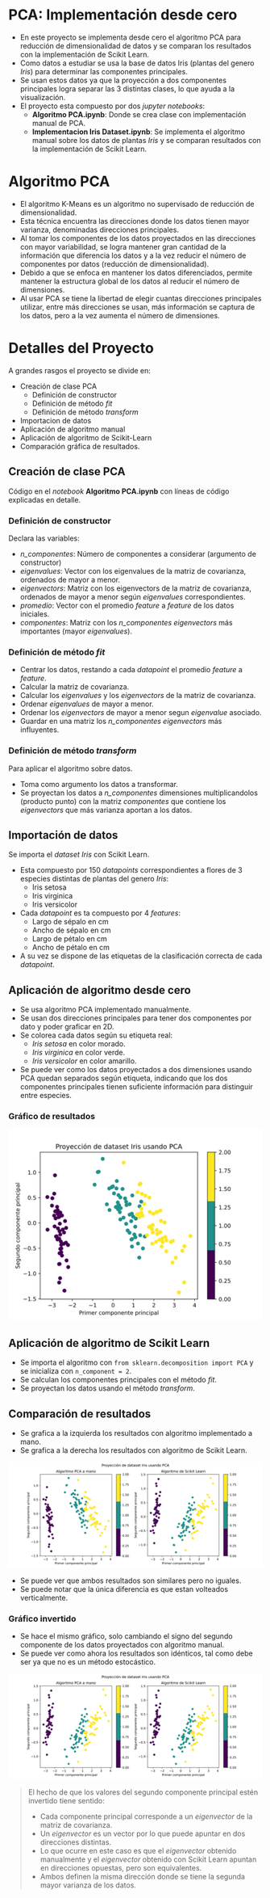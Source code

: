# PCA: Implementación desde cero
- En este proyecto se implementa desde cero el algoritmo PCA para reducción de dimensionalidad de datos y se comparan los resultados con la implementación de Scikit Learn.
- Como datos a estudiar se usa la base de datos Iris (plantas del genero *Iris*) para determinar las componentes principales.
- Se usan estos datos ya que la proyección a dos componentes principales logra separar las 3 distintas clases, lo que ayuda a la visualización.
- El proyecto esta compuesto por dos *jupyter notebooks*:
  - **Algoritmo PCA.ipynb**: Donde se crea clase con implementación manual de PCA.
  - **Implementacion Iris Dataset.ipynb**: Se implementa el algoritmo manual sobre los datos de plantas *Iris* y se comparan resultados con la implementación de Scikit Learn.  

# Algoritmo PCA

- El algoritmo K-Means es un algoritmo no supervisado de reducción de dimensionalidad.
- Esta técnica encuentra las direcciones donde los datos tienen mayor varianza, denominadas direcciones principales.
- Al tomar los componentes de los datos proyectados en las direcciones con mayor variabilidad, se logra mantener gran cantidad de la información que diferencia los datos y a la vez reducir el número de componentes por datos (reducción de dimensionalidad).
- Debido a que se enfoca en mantener los datos diferenciados, permite mantener la estructura global de los datos al reducir el número de dimensiones.
- Al usar PCA se tiene la libertad de elegir cuantas direcciones principales utilizar, entre más direcciones se usan, más información se captura de los datos, pero a la vez aumenta el número de dimensiones.

# Detalles del Proyecto

A grandes rasgos el proyecto se divide en:

- Creación de clase PCA
  - Definición de constructor
  - Definición de método *fit*
  - Definición de método *transform* 
- Importacion de datos
- Aplicación de algoritmo manual
- Aplicación de algoritmo de Scikit-Learn
- Comparación gráfica de resultados.

## Creación de clase PCA
Código en el *notebook* **Algoritmo PCA.ipynb** con líneas de código explicadas en detalle.

### Definición de constructor
Declara las variables:
 - *n_componentes*: Número de componentes a considerar (argumento de constructor)
 - *eigenvalues*: Vector con los eigenvalues de la matriz de covarianza, ordenados de mayor a menor.
 - *eigenvectors*: Matriz con los eigenvectors de la matriz de covarianza, ordenados de mayor a menor según *eigenvalues* correspondientes.
 - *promedio*: Vector con el promedio *feature* a *feature* de los datos iniciales.
 - *componentes*: Matriz con los *n_componentes eigenvectors* más importantes (mayor *eigenvalues*).

### Definición de método *fit*
- Centrar los datos, restando a cada *datapoint* el promedio *feature* a *feature*.
- Calcular la matriz de covarianza.
- Calcular los *eigenvalues* y los *eigenvectors* de la matriz de covarianza.
- Ordenar *eigenvalues* de mayor a menor.
- Ordenar los *eigenvectors* de mayor a menor segun *eigenvalue* asociado.
- Guardar en una matriz los *n_componentes eigenvectors* más influyentes.

### Definición de método *transform*
Para aplicar el algoritmo sobre datos.
- Toma como argumento los datos a transformar.
- Se proyectan los datos a *n_componentes* dimensiones multiplicandolos (producto punto) con la matriz *componentes* que contiene los *eigenvectors* que más varianza aportan a los datos.

## Importación de datos
Se importa el *dataset Iris* con Scikit Learn.

- Esta compuesto por 150 *datapoints* correspondientes a flores de 3 especies distintas de plantas del genero *Iris*:
    - Iris setosa
    - Iris virginica
    - Iris versicolor
- Cada *datapoint* es ta compuesto por 4 *features*:
    - Largo de sépalo en cm
    - Ancho de sépalo en cm
    - Largo de pétalo en cm
    - Ancho de pétalo en cm
- A su vez se dispone de las etiquetas de la clasificación correcta de cada *datapoint*.

## Aplicación de algoritmo desde cero
- Se usa algoritmo PCA implementado manualmente.
- Se usan dos direcciones principales para tener dos componentes por dato y poder graficar en 2D.
- Se colorea cada datos según su etiqueta real:
    - *Iris setosa* en color morado.
    - *Iris virginica* en color verde.
    - *Iris versicolor* en color amarillo.
- Se puede ver como los datos proyectados a dos dimensiones usando PCA quedan separados según etiqueta, indicando que los dos componentes principales tienen suficiente información para distinguir entre especies.

### Gráfico de resultados
<p align="center"><img src="images/PCA_manual.svg"></img></p>

## Aplicación de algoritmo de Scikit Learn

- Se importa el algoritmo con `from sklearn.decomposition import PCA` y se inicializa con `n_component = 2`.
- Se calculan los componentes principales con el método *fit*.
- Se proyectan los datos usando el método *transform*.

## Comparación de resultados

- Se grafica a la izquierda los resultados con algoritmo implementado a mano.
- Se grafica a la derecha los resultados con algoritmo de Scikit Learn.

<p align="center"><img src="images/PCA_comparacion_1.svg"></img></p>

- Se puede ver que ambos resultados son similares pero no iguales.
- Se puede notar que la única diferencia es que estan volteados verticalmente.
  
### Gráfico invertido

- Se hace el mismo gráfico, solo cambiando el signo del segundo componente de los datos proyectados con algoritmo manual.
- Se puede ver como ahora los resultados son idénticos, tal como debe ser ya que no es un método estocástico.

<p align="center"><img src="images/PCA_comparacion_2.svg"></img></p>

> El hecho de que los valores del segundo componente principal estén invertido tiene sentido:  
> - Cada componente principal corresponde a un *eigenvector* de la matriz de covarianza.  
> - Un *eigenvector* es un vector por lo que puede apuntar en dos direcciones distintas.  
> - Lo que ocurre en este caso es que el *eigenvector* obtenido manualmente y el *eigenvector* obtenido con Scikit Learn apuntan en direcciones opuestas, pero son equivalentes.
> - Ambos definen la misma dirección donde se tiene la segunda mayor varianza de los datos.
